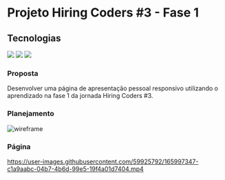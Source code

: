 # **Projeto Hiring Coders #3 - Fase 1**

## Tecnologias 

<div>
<a href="https://www.w3schools.com/html/" target="_blank"><img src="https://img.shields.io/badge/HTML-239120?style=for-the-badge&logo=html5&logoColor=white"></a>
<a href="https://www.w3schools.com/css/" target="_blank"><img src="https://img.shields.io/badge/CSS-239120?&style=for-the-badge&logo=css3&logoColor=white"></a>
<a href="https://www.w3schools.com/js/default.asp" target="_blank"><img src="https://img.shields.io/badge/JavaScript-F7DF1E?style=for-the-badge&logo=javascript&logoColor=black"></a>
</div>

### Proposta 

Desenvolver uma página de apresentação pessoal responsivo utilizando o aprendizado na fase 1 da jornada Hiring Coders #3.

### Planejamento

<img src="https://github.com/neybackes/estudos-tecnologia/blob/master/hiring_coders/projeto_1/img/wireframe.png" alt="wireframe"/>

### Página



https://user-images.githubusercontent.com/59925792/165997347-c1a9aabc-04b7-4b6d-99e5-19f4a01d7404.mp4

